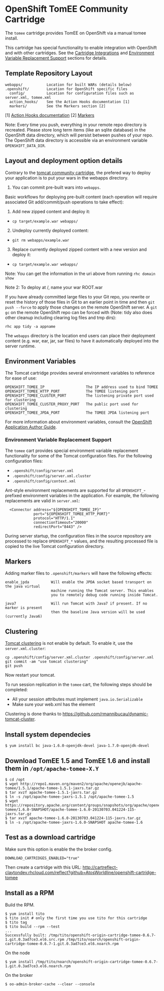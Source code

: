 # OpenShift TomEE Community Cartridge

The `tomee` cartridge provides TomEE on OpenShift via a manual tomee install.

This cartridge has special functionality to enable integration with OpenShift and with other
cartridges. See the [Cartridge Integrations](#cartridge-integrations) and
[Environment Variable Replacement Support](#environment-variable-replacement-support) sections
for details.

## Template Repository Layout

    webapps/           Location for built WARs (details below)
    .openshift/        Location for OpenShift specific files
      config/          Location for configuration files such as server.xml, tomee.xml
      action_hooks/    See the Action Hooks documentation [1]
      markers/         See the Markers section [2]

\[1\] [Action Hooks documentation](https://github.com/openshift/origin-server/blob/master/node/README.writing_applications.md#action-hooks)
\[2\] [Markers](#markers)

Note: Every time you push, everything in your remote repo directory is recreated.
      Please store long term items (like an sqlite database) in the OpenShift
      data directory, which will persist between pushes of your repo.
      The OpenShift data directory is accessible via an environment variable `OPENSHIFT_DATA_DIR`.

## Layout and deployment option details

Contrary to the [tomcat community cartridge](https://github.com/AtosWorldline/openshift-cartridge-tomcat-community), the prefered way to deploy your application is to put your wars in the webapps directory.

1) You can commit pre-built wars into `webapps`.

Basic workflows for deploying pre-built content (each operation will require associated
Git add/commit/push operations to take effect):

1. Add new zipped content and deploy it:
  * `cp target/example.war webapps/`
2. Undeploy currently deployed content:
  * `git rm webapps/example.war`
3. Replace currently deployed zipped content with a new version and deploy it:
  * `cp target/example.war webapps/`

Note: You can get the information in the uri above from running `rhc domain show`

Note 2: To deploy at /, name your war ROOT.war

If you have already committed large files to your Git repo, you rewrite or reset the history of those files in Git
to an earlier point in time and then `git push --force` to apply those changes on the remote OpenShift server.  A 
`git gc` on the remote OpenShift repo can be forced with (Note: tidy also does other cleanup including clearing log
files and tmp dirs):

`rhc app tidy -a appname`

The `webapps` directory is the location end users can place 
their deployment content (e.g. war, ear, jar, sar files) to have it 
automatically deployed into the server runtime.

## Environment Variables

The Tomcat cartridge provides several environment variables to reference for ease
of use:

    OPENSHIFT_TOMEE_IP                   The IP address used to bind TOMEE
    OPENSHIFT_TOMEE_HTTP_PORT            The TOMEE listening port
    OPENSHIFT_TOMEE_CLUSTER_PORT         The listening private port used for clustering
    OPENSHIFT_TOMEE_CLUSTER_PROXY_PORT   The public port used for clustering
    OPENSHIFT_TOMEE_JPDA_PORT            The TOMEE JPDA listening port

For more information about environment variables, consult the
[OpenShift Application Author Guide](https://github.com/openshift/origin-server/blob/master/node/README.writing_applications.md).

### Environment Variable Replacement Support

The `tomee` cart provides special environment variable replacement functionality for some of the Tomcat configuration files.
For the following configuration files:

  * `.openshift/config/server.xml`
  * `.openshift/config/server.xml.cluster`
  * `.openshift/config/context.xml`

Ant-style environment replacements are supported for all `OPENSHIFT_`-prefixed environment variables in the application. For
example, the following replacements are valid in `server.xml`:

      <Connector address="${OPENSHIFT_TOMEE_IP}"
                 port="${OPENSHIFT_TOMEE_HTTP_PORT}"
                 protocol="HTTP/1.1"
                 connectionTimeout="20000"
                 redirectPort="8443" />

During server startup, the configuration files in the source repository are processed to replace `OPENSHIFT_*` values, and the
resulting processed file is copied to the live Tomcat configuration directory.

## Markers

Adding marker files to `.openshift/markers` will have the following effects:

    enable_jpda          Will enable the JPDA socket based transport on the java virtual
                         machine running the Tomcat server. This enables
                         you to remotely debug code running inside Tomcat.
    
    java7                Will run Tomcat with Java7 if present. If no marker is present
                         then the baseline Java version will be used (currently Java6)

## Clustering

[Tomcat clustering](http://tomcat.apache.org/tomcat-7.0-doc/cluster-howto.html) is not enable by default.
To enable it, use the `server.xml.cluster`:

    cp .openshift/config/server.xml.cluster .openshift/config/server.xml
    git commit -am "use tomcat clustering"
    git push

Now restart your tomcat.

To run session replication in the `tomee` cart, the following steps should be completed:
* All your session attributes must implement `java.io.Serializable`
* Make sure your web.xml has the <distributable/> element

Clustering is done thanks to <https://github.com/rmannibucau/dynamic-tomcat-cluster>.

## Install system dependecies
 
    $ yum install bc java-1.6.0-openjdk-devel java-1.7.0-openjdk-devel

## Download TomEE 1.5 and TomEE 1.6 and install them in `/opt/apache-tomee-X.Y`

    $ cd /opt
    $ wget http://repo1.maven.org/maven2/org/apache/openejb/apache-tomee/1.5.1/apache-tomee-1.5.1-jaxrs.tar.gz
    $ tar xvzf apache-tomee-1.5.1-jaxrs.tar.gz
    $ ln -s /opt/apache-tomee-jaxrs-1.5.1 /opt/apache-tomee-1.5
    $ wget https://repository.apache.org/content/groups/snapshots/org/apache/openejb/apache-tomee/1.6.0-SNAPSHOT/apache-tomee-1.6.0-20130703.041224-115-jaxrs.tar.gz
    $ tar xvzf apache-tomee-1.6.0-20130703.041224-115-jaxrs.tar.gz
    $ ln -s /opt/apache-tomee-jaxrs-1.6.0-SNAPSHOT apache-tomee-1.6

## Test as a download cartridge

Make sure this option is enable the the broker config.

    DOWNLOAD_CARTRIDGES_ENABLED="true"

Then create a cartridge with this URL: <http://cartreflect-claytondev.rhcloud.com/reflect?github=AtosWorldline/openshift-cartridge-tomee>

## Install as a RPM

Build the RPM.

    $ yum install tito
    $ tito init # only the first time you use tito for this cartridge
    $ tito tag
    $ tito build --rpm --test
    ...
    Successfully built: /tmp/tito/openshift-origin-cartridge-tomee-0.6.7-1.git.0.3ad7ce3.el6.src.rpm /tmp/tito/noarch/openshift-origin-cartridge-tomee-0.6.7-1.git.0.3ad7ce3.el6.noarch.rpm

On the node

    $ yum install /tmp/tito/noarch/openshift-origin-cartridge-tomee-0.6.7-1.git.0.3ad7ce3.el6.noarch.rpm

On the broker

    $ oo-admin-broker-cache --clear --console
